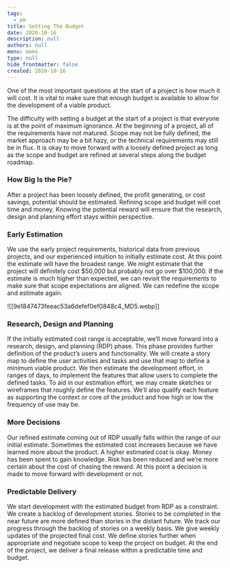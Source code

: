 ```yaml
---
tags: 
  - pm
title: Setting The Budget
date: 2020-10-16
description: null
authors: null
menu: memo
type: null
hide_frontmatter: false
created: 2020-10-16
---
```


One of the most important questions at the start of a project is how much it will cost. It is vital to make sure that enough budget is available to allow for the development of a viable product.

The difficulty with setting a budget at the start of a project is that everyone is at the point of maximum ignorance. At the beginning of a project, all of the requirements have not matured. Scope may not be fully defined, the market approach may be a bit hazy, or the technical requirements may still be in flux. It is okay to move forward with a loosely defined project as long as the scope and budget are refined at several steps along the budget roadmap.

### How Big Is the Pie?
After a project has been loosely defined, the profit generating, or cost savings, potential should be estimated. Refining scope and budget will cost time and money. Knowing the potential reward will ensure that the research, design and planning effort stays within perspective.

### Early Estimation
We use the early project requirements, historical data from previous projects, and our experienced intuition to initially estimate cost. At this point the estimate will have the broadest range. We might estimate that the project will definitely cost $50,000 but probably not go over $100,000. If the estimate is much higher than expected, we can revisit the requirements to make sure that scope expectations are aligned. We can redefine the scope and estimate again.

![[9e1847473feeac53a6defef0ef0848c4_MD5.webp]]

### Research, Design and Planning
If the initially estimated cost range is acceptable, we’ll move forward into a research, design, and planning (RDP) phase. This phase provides further definition of the product’s users and functionality. We will create a story map to define the user activities and tasks and use that map to define a minimum viable product. We then estimate the development effort, in ranges of days, to implement the features that allow users to complete the defined tasks. To aid in our estimation effort, we may create sketches or wireframes that roughly define the features. We’ll also qualify each feature as supporting the context or core of the product and how high or low the frequency of use may be.

### More Decisions
Our refined estimate coming out of RDP usually falls within the range of our initial estimate. Sometimes the estimated cost increases because we have learned more about the product. A higher estimated cost is okay. Money has been spent to gain knowledge. Risk has been reduced and we’re more certain about the cost of chasing the reward. At this point a decision is made to move forward with development or not.

### Predictable Delivery
We start development with the estimated budget from RDP as a constraint. We create a backlog of development stories. Stories to be completed in the near future are more defined than stories in the distant future. We track our progress through the backlog of stories on a weekly basis. We give weekly updates of the projected final cost. We define stories further when appropriate and negotiate scope to keep the project on budget. At the end of the project, we deliver a final release within a predictable time and budget.
